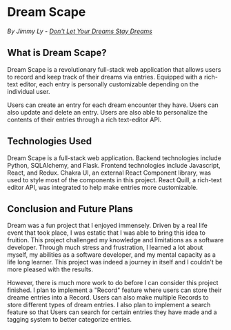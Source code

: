 # Dream Scape

<em>By Jimmy Ly - [Don't Let Your Dreams Stay Dreams](https://dream-scape.herokuapp.com/)</em>

## What is Dream Scape?

Dream Scape is a revolutionary full-stack web application that allows users to record and keep track of their dreams via entries. Equipped with a rich-text editor, each entry is personally customizable depending on the individual user. 

Users can create an entry for each dream encounter they have. Users can also update and delete an entry. Users are also able to personalize the contents of their entries through a rich text-editor API. 


## Technologies Used

Dream Scape is a full-stack web application. Backend technologies include Python, SQLAlchemy, and Flask. Frontend technologies include Javascript, React, and Redux. Chakra UI, an external React Component library, was used to style most of the components in this project. React Quill, a rich-text editor API, was integrated to help make entries more customizable.

## Conclusion and Future Plans

Dream was a fun project that I enjoyed immensely. Driven by a real life event that took place, I was estatic that I was able to bring this idea to fruition. This project challenged my knowledge and limitations as a software developer. Through much stress and frustration, I learned a lot about myself, my abilities as a software developer, and my mental capacity as a life long learner. This project was indeed a journey in itself and I couldn't be more pleased with the results. 

However, there is much more work to do before I can consider this project finished. I plan to implement a "Record" feature where users can store their dreame entries into a Record. Users can also make multiple Records to store different types of dream entries. I also plan to implement a search feature so that Users can search for certain entries they have made and a tagging system to better categorize entries. 

